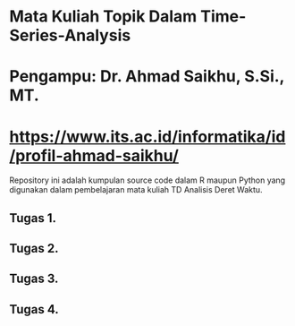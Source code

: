 # Mata Kuliah Topik Dalam Time-Series-Analysis
# Pengampu: Dr. Ahmad Saikhu, S.Si., MT.
# https://www.its.ac.id/informatika/id/profil-ahmad-saikhu/

Repository ini adalah kumpulan source code dalam R maupun Python yang digunakan dalam pembelajaran mata kuliah TD Analisis Deret Waktu.

## Tugas 1.

## Tugas 2.

## Tugas 3.

## Tugas 4.
